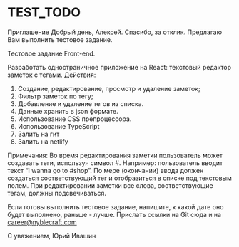 # TEST_TODO

Приглашение
Добрый день, Алексей.
Спасибо, за отклик. Предлагаю Вам выполнить тестовое задание.

Тестовое задание Front-end.

Разработать одностраничное приложение на React: текстовый редактор заметок с тегами.
Действия:
1. Создание, редактирование, просмотр и удаление заметок;
2. Фильтр заметок по тегу;
3. Добавление и удаление тегов из списка.
4. Данные хранить в json формате.
5. Использование CSS препроцессора.
6. Использование TypeScript
7. Залить на гит
8. Залить на netlify

Примечания:
Во время редактирования заметки пользователь может создавать теги, используя символ #.
Например: пользователь вводит текст “I wanna go to #shop”. По мере (окончании) ввода должен создаться соответствующий тег и отобразиться в списке под текстовым полем.
При редактировании заметки все слова, соответствующие тегам, должны подсвечиваться.

Если готовы выполнить тестовое задание, напишите, к какой дате оно будет выполнено, раньше - лучше.
Прислать ссылки на Git сюда и на career@nyblecraft.com

С уважением,
Юрий Ивашин